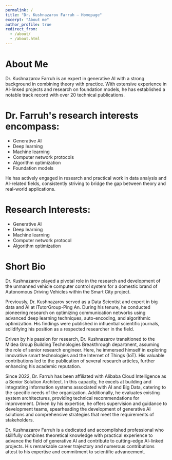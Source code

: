 ```yaml
---
permalink: /
title: "Dr. Kushnazarov Farruh – Homepage"
excerpt: "About me"
author_profile: true
redirect_from: 
  - /about/
  - /about.html
---
```


About Me
======

Dr. Kushnazarov Farruh is an expert in generative AI with a strong background in combining theory with practice. With extensive experience in AI-linked projects and research on foundation models, he has established a notable track record with over 20 technical publications.

Dr. Farruh's research interests encompass:
======
 - Generative AI
 - Deep learning
 - Machine learning
 - Computer network protocols
 - Algorithm optimization
 - Foundation models

He has actively engaged in research and practical work in data analysis and AI-related fields, consistently striving to bridge the gap between theory and real-world applications.

Research Interests:
======
- Generative AI
- Deep learning
- Machine learning
- Computer network protocol
- Algorithm optimization


Short Bio
======
Dr. Kushnazarov played a pivotal role in the research and development of the unmanned vehicle computer control system for a domestic brand of Autonomous Driving Vehicles within the Smart City project.

Previously, Dr. Kushnazarov served as a Data Scientist and expert in big data and AI at iTutorGroup-Ping An. During his tenure, he conducted pioneering research on optimizing communication networks using advanced deep learning techniques, auto-encoding, and algorithmic optimization. His findings were published in influential scientific journals, solidifying his position as a respected researcher in the field.

Driven by his passion for research, Dr. Kushnazarov transitioned to the Midea Group Building Technologies Breakthrough department, assuming the role of senior research engineer. Here, he immersed himself in exploring innovative smart technologies and the Internet of Things (IoT). His valuable contributions led to the publication of several research articles, further enhancing his academic reputation.

Since 2022, Dr. Farruh has been affiliated with Alibaba Cloud Intelligence as a Senior Solution Architect. In this capacity, he excels at building and integrating information systems associated with AI and Big Data, catering to the specific needs of the organization. Additionally, he evaluates existing system architectures, providing technical recommendations for improvement. Driven by his expertise, he offers supervision and guidance to development teams, spearheading the development of generative AI solutions and comprehensive strategies that meet the requirements of stakeholders.

Dr. Kushnazarov Farruh is a dedicated and accomplished professional who skillfully combines theoretical knowledge with practical experience to advance the field of generative AI and contribute to cutting-edge AI-linked projects. His remarkable career trajectory and numerous contributions attest to his expertise and commitment to scientific advancement.


